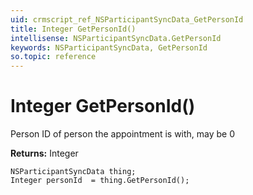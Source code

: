 ```yaml
---
uid: crmscript_ref_NSParticipantSyncData_GetPersonId
title: Integer GetPersonId()
intellisense: NSParticipantSyncData.GetPersonId
keywords: NSParticipantSyncData, GetPersonId
so.topic: reference
---
```


# Integer GetPersonId()

Person ID of person the appointment is with, may be 0

**Returns:** Integer

```crmscript
NSParticipantSyncData thing;
Integer personId  = thing.GetPersonId();
```

